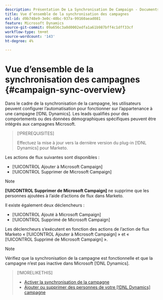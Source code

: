 ```yaml
---
description: Présentation De La Synchronisation De Campaign - Documents Marketo - Documentation Du Produit
title: Vue d’ensemble de la synchronisation des campagnes
exl-id: d9b748e9-3e0c-40bc-937a-99160aead081
feature: Microsoft Dynamics
source-git-commit: 09a656c3a0d0002edfa1a61b987bff4c1dff33cf
workflow-type: tm+mt
source-wordcount: '143'
ht-degree: 4%

---
```


# Vue d’ensemble de la synchronisation des campagnes {#campaign-sync-overview}

Dans le cadre de la synchronisation de la campagne, les utilisateurs peuvent configurer l’automatisation pour fonctionner sur l’appartenance à une campagne [!DNL Dynamics]. Les leads qualifiés pour des comportements ou des données démographiques spécifiques peuvent être intégrés aux campagnes Microsoft.

>[!PREREQUISITES]
>
>Effectuez la mise à jour vers la dernière version du plug-in [!DNL Dynamics] pour Marketo.

Les actions de flux suivantes sont disponibles :

* [!UICONTROL Ajouter à Microsoft Campaign]
* [!UICONTROL Supprimer de Microsoft Campaign]

>[!NOTE]
>
>**[!UICONTROL Supprimer de Microsoft Campaign]** ne supprime que les personnes ajoutées à l’aide d’actions de flux dans Marketo.

Il existe également deux déclencheurs :

* [!UICONTROL Ajouté à Microsoft Campaign]
* [!UICONTROL Supprimé de Microsoft Campaign]

Les déclencheurs s’exécutent en fonction des actions de l’action de flux Marketo « [!UICONTROL Ajouter à Microsoft Campaign] » et « [!UICONTROL Supprimé de Microsoft Campaign] ».

>[!NOTE]
>
>Vérifiez que la synchronisation de la campagne est fonctionnelle et que la campagne n’est pas inactive dans Microsoft [!DNL Dynamics].

>[!MORELIKETHIS]
>
>* [Activer la synchronisation de la campagne](/help/marketo/product-docs/crm-sync/microsoft-dynamics-sync/microsoft-dynamics-sync-details/enable-campaign-sync.md)
>* [Ajouter ou supprimer des personnes de votre [!DNL Dynamics] campagne](/help/marketo/product-docs/core-marketo-concepts/smart-campaigns/microsoft-dynamics-flow-actions/add-or-remove-people-from-your-dynamics-campaign.md)
